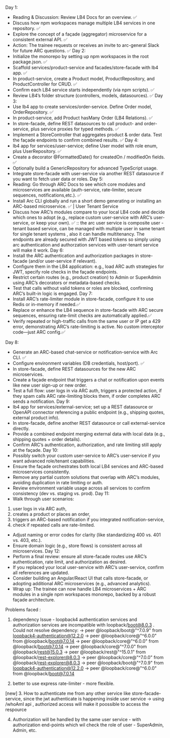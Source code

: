 Day 1:
- Reading & Discussion: Review LB4 Docs for an overview. ✅
- Discuss how npm workspaces manage multiple LB4 services in one repository. ✅
- Explore the concept of a façade (aggregator) microservice for a consistent external API. ✅
- Action: The trainee requests or receives an invite to arc-general Slack for future ARC questions. ✅
Day 2:
- Initialize the monorepo by setting up npm workspaces in the root package.json. ✅
- Scaffold services/product-service and facades/store-facade with lb4 app. ✅
- In product-service, create a Product model, ProductRepository, and ProductController for CRUD. ✅
- Confirm each LB4 service starts independently (via npm scripts). ✅
- Review LB4’s folder structure (controllers, models, datasources). ✅
Day 3:
- Use lb4 app to create services/order-service. Define Order model, OrderRepository. ✅
- In product-service, add Product hasMany Order (LB4 Relations). ✅
- In store-facade, define REST datasources to call product- and order-service, plus service proxies for typed methods. ✅
- Implement a StoreController that aggregates product & order data. Test the façade endpoints to confirm combined results. ✅
Day 4:
- lb4 app for services/user-service; define User model with role enum, plus UserRepository. ✅
- Create a decorator @FormattedDate() for createdOn / modifiedOn fields. ✅
- Optionally build a GenericRepository<T> for advanced TypeScript usage.
- Integrate store-facade with user-service via another REST datasource if you want to fetch user data or roles.
Day 5:
- Reading: Go through ARC Docs to see which core modules and microservices are available (auth-service, rate-limiter, secure sequences, notifications,etc.).  ✅
- Install Arc CLI globally and run a short demo generating or installing an ARC-based microservice. ✅ | User Tenant Service 
- Discuss how ARC’s modules compare to your local LB4 code and decide which ones to adopt (e.g., replace custom user-service with ARC’s user-service, or keep your own). ✅ :: the arc user service is composite user - tenant based service, can be managed with multiple user in same tenant for single tenant systems , also it can handle multitenancy. The endpoints are already secured with JWT based tokens so simply using arc authentication and authorzation services with user-tenant service will make it work.
Day 6:
- Install the ARC authentication and authorization packages in store-facade (and/or user-service if relevant).
- Configure them in the LB4 application: e.g., load ARC auth strategies for JWT, specify role checks in the façade endpoints.
- Restrict certain routes (e.g., product creation) to Admin or SuperAdmin using ARC’s decorators or metadata-based checks.
- Test that calls without valid tokens or roles are blocked, confirming ARC’s built-in logic is engaged.
Day 7:
- Install ARC’s rate-limiter module in store-facade, configure it to use Redis or in-memory if needed.✅
- Replace or enhance the LB4 sequence in store-facade with ARC secure sequences, ensuring rate-limit checks are automatically applied.✅
- Verify repeated or high-traffic calls from the same user or IP get a 429 error, demonstrating ARC’s rate-limiting is active. No custom interceptor code—just ARC config.✅

Day 8:
- Generate an ARC-based chat-service or notification-service with Arc CLI. ✅
- Configure environment variables (DB credentials, host/port). ✅
- In store-facade, define REST datasources for the new ARC microservices. 
- Create a façade endpoint that triggers a chat or notification upon events like new user sign-up or new order. 
- Test a full flow: user logs in via ARC auth, triggers a protected action, if they spam calls ARC rate-limiting blocks them, if order completes ARC sends a notification.
Day 9:
- lb4 app for services/external-service; set up a REST datasource or OpenAPI connector referencing a public endpoint (e.g., shipping quotes, external product info).
- In store-facade, define another REST datasource or call external-service directly. 
- Provide a combined endpoint merging external data with local data (e.g., shipping quotes + order details). 
- Confirm ARC’s authentication, authorization, and rate limiting still apply at the façade.
Day 10:
- Possibly switch your custom user-service to ARC’s user-service if you want advanced role/tenant capabilities.
- Ensure the façade orchestrates both local LB4 services and ARC-based microservices consistently.
- Remove any partial custom solutions that overlap with ARC’s modules, avoiding duplication in rate limiting or auth. 
- Review environment variable usage across all services to confirm consistency (dev vs. staging vs. prod).
Day 11:
- Walk through user scenarios: 
1) user logs in via ARC auth, 
2) creates a product or places an order, 
3) triggers an ARC-based notification if you integrated notification-service, 
4) check if repeated calls are rate-limited. 
- Adjust naming or error codes for clarity (like standardizing 400 vs. 401 vs. 403, etc.). 
- Ensure domain logic (e.g., store flows) is consistent across all microservices.
Day 12:
- Perform a final review: ensure all store-facade routes use ARC’s authentication, rate limit, and authorization as desired.
- If you replaced your local user-service with ARC’s user-service, confirm all references are updated. 
- Consider building an Angular/React UI that calls store-facade, or adopting additional ARC microservices (e.g., advanced analytics). 
- Wrap up: The trainee can now handle LB4 microservices + ARC modules in a single npm workspaces monorepo, backed by a robust façade architecture.


Problems faced : 
1. dependency Issue - loopback4 authentication services and authorization services are incompatible with loopback/boot@8.0.3 .  
Could not resolve dependency:
-> peer @loopback/boot@"^7.0.9" from loopback4-authentication@12.2.0
-> peer @loopback/core@"^6.0.0" from @loopback/boot@7.0.14
-> peer @loopback/core@"^6.0.0" from @loopback/boot@7.0.14
-> peer @loopback/core@"^7.0.0" from @loopback/rest@15.0.3
-> peer @loopback/rest@"^15.0.1" from @loopback/rest-explorer@8.0.3
-> peer @loopback/core@"^7.0.0" from @loopback/rest-explorer@8.0.3
-> peer @loopback/boot@"^7.0.9" from loopback4-authentication@12.2.0
-> peer @loopback/core@"^6.0.0" from @loopback/boot@7.0.14






2. better to use express rate-limiter - more flexible.


[new]
3. How to authenticate me from any other service like store-facade-service, since the jwt authenticate is happening inside user service
-> using /whoAmI api , authorized access will make it poossible to access the respource

4. Authorization will be handled by the same user service - with authorization end-points which wil check the role of user - SuperAdmin, Admin, etc.